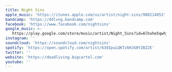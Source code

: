 ```yaml
---
title: Night Sins
apple_music: 'https://itunes.apple.com/us/artist/night-sins/988214853'
bandcamp: 'https://ddlvng.bandcamp.com'
facebook: 'https://www.facebook.com/nightsins'
google_music: >-
   https://play.google.com/store/music/artist/Night_Sins?id=Alhuhe5qwhjlfxsfsgx3hakesky
instagram: ''
soundcloud: 'https://soundcloud.com/nightsins'
spotify: 'https://open.spotify.com/artist/63dIpuLQKTz6HJG0Y2BZ2E'
twitter: ''
website: 'https://deadliving.bigcartel.com'
youtube: ''
---
```

